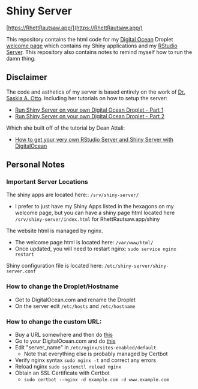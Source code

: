 # Shiny Server

[https://RhettRautsaw.app/](https://RhettRautsaw.app/)

This repository contains the html code for my [Digital Ocean](https://www.digitalocean.com/) Droplet [welcome page](https://RhettRautsaw.app/) which contains my Shiny applications and  my [RStudio Server](https://RhettRautsaw.app/rstudio). This repository also contains notes to remind myself how to run the damn thing. 

## Disclaimer

The code and asthetics of my server is based entirely on the work of [Dr. Saskia A. Otto](https://saskiaotto.de/).
Including her tutorials on how to setup the server:

- [Run Shiny Server on your own Digital Ocean Droplet - Part 1](https://www.marinedatascience.co/blog/2019/04/28/run-shiny-server-on-your-own-digitalocean-droplet-part-1/)
- [Run Shiny Server on your own Digital Ocean Droplet - Part 2](https://www.marinedatascience.co/blog/2019/04/28/run-shiny-server-on-your-own-digitalocean-droplet-part-2/index.html)

Which she built off of the tutorial by Dean Attali:

- [How to get your very own RStudio Server and Shiny Server with DigitalOcean](https://deanattali.com/2015/05/09/setup-rstudio-shiny-server-digital-ocean)

## Personal Notes

### Important Server Locations
The shiny apps are located here:: `/srv/shiny-server/`
- I prefer to just have my Shiny Apps listed in the hexagons on my welcome page, but you can have a shiny page html located here `/srv/shiny-server/index.html` for RhettRautsaw.app/shiny

The website html is managed by nginx. 
- The welcome page html is located here: `/var/www/html/`
- Once updated, you will need to restart nginx: `sudo service nginx restart`

Shiny configuration file is located here: `/etc/shiny-server/shiny-server.conf`

### How to change the Droplet/Hostname
- Got to DigitalOcean.com and rename the Droplet
- On the server edit `/etc/hosts` and `/etc/hostname`

### How to change the custom URL:
- Buy a URL somewhere and then do [this](https://www.digitalocean.com/community/tutorials/how-to-point-to-digitalocean-nameservers-from-common-domain-registrars#registrar-namecheap)
- Go to your DigitalOcean.com and do [this](https://docs.digitalocean.com/products/networking/dns/how-to/add-domains/)
- Edit "server_name" in `/etc/nginx/sites-enabled/default`
	- Note that everything else is probably managed by Certbot
- Verify nginx syntax `sudo nginx -t` and correct any errors
- Reload nginx `sudo systemctl reload nginx`
- Obtain an SSL Certificate with Certbot
	- `sudo certbot --nginx -d example.com -d www.example.com`
